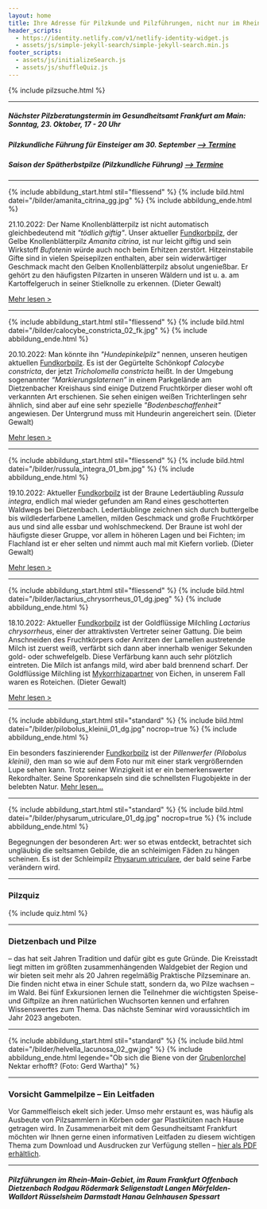 ```yaml
---
layout: home
title: Ihre Adresse für Pilzkunde und Pilzführungen, nicht nur im Rhein-Main-Gebiet
header_scripts:
  - https://identity.netlify.com/v1/netlify-identity-widget.js
  - assets/js/simple-jekyll-search/simple-jekyll-search.min.js
footer_scripts:
  - assets/js/initializeSearch.js
  - assets/js/shuffleQuiz.js
---
```

{% include pilzsuche.html %}

- - -

##### Nächster Pilzberatungstermin im Gesundheitsamt Frankfurt am Main: Sonntag, 23. Oktober, 17 - 20 Uhr

##### Pilzkundliche Führung für Einsteiger am 30. September [\--> Termine](/termine)

##### Saison der Spätherbstpilze (Pilzkundliche Führung) [\--> Termine](/termine)

- - -

{% include abbildung_start.html stil="fliessend" %}
{% include bild.html datei="/bilder/amanita_citrina_gg.jpg" %}
{% include abbildung_ende.html %}

21.10.2022: Der Name Knollenblätterpilz ist nicht automatisch gleichbedeutend mit *"tödlich giftig"*. Unser aktueller [Fundkorbpilz](AA "Glossar-"), der Gelbe Knollenblätterpilz *Amanita citrina*, ist nur leicht giftig und sein Wirkstoff *Bufotenin* würde auch noch beim Erhitzen zerstört. Hitzeinstabile Gifte sind in vielen Speisepilzen enthalten, aber sein widerwärtiger Geschmack macht den Gelben Knollenblätterpilz absolut ungenießbar. Er gehört zu den häufigsten Pilzarten in unseren Wäldern und ist u. a. am Kartoffelgeruch in seiner Stielknolle zu erkennen. (Dieter Gewalt)

[Mehr lesen >](/pilze/amanita-citrina-gelber-knollenblätterpilz)

<div style="clear:  both"></div>

- - -

{% include abbildung_start.html stil="fliessend" %}
{% include bild.html datei="/bilder/calocybe_constricta_02_fk.jpg" %}
{% include abbildung_ende.html %}

20.10.2022: Man könnte ihn *"Hundepinkelpilz"* nennen, unseren heutigen aktuellen [Fundkorbpilz](AA "Glossar-"). Es ist der Gegürtelte Schönkopf *Calocybe constricta*, der jetzt *Tricholomella constricta* heißt. In der Umgebung sogenannter *“Markierungslaternen”* in einem Parkgelände am Dietzenbacher Kreishaus sind einige Dutzend Fruchtkörper dieser wohl oft verkannten Art erschienen. Sie sehen einigen weißen Trichterlingen sehr ähnlich, sind aber auf eine sehr spezielle *"Bodenbeschaffenheit"* angewiesen. Der Untergrund muss mit Hundeurin angereichert sein. (Dieter Gewalt)

[Mehr lesen >](/pilze/calocybe-constricta-gegürtelter-schönkopf)

<div style="clear:  both"></div>

- - -

{% include abbildung_start.html stil="fliessend" %}
{% include bild.html datei="/bilder/russula_integra_01_bm.jpg" %}
{% include abbildung_ende.html %}

19.10.2022: Aktueller [Fundkorbpilz](AA "Glossar-") ist der Braune Ledertäubling *Russula integra*, endlich mal wieder gefunden am Rand eines geschotterten Waldwegs bei Dietzenbach. Ledertäublinge zeichnen sich durch buttergelbe bis wildlederfarbene Lamellen, milden Geschmack und große Fruchtkörper aus und sind alle essbar und wohlschmeckend. Der Braune ist wohl der häufigste dieser Gruppe, vor allem in höheren Lagen und bei Fichten; im Flachland ist er eher selten und nimmt auch mal mit Kiefern vorlieb. (Dieter Gewalt)

[Mehr lesen >](/pilze/russula-integra-brauner-ledertäubling)

<div style="clear:  both"></div>

- - -

{% include abbildung_start.html stil="fliessend" %}
{% include bild.html datei="/bilder/lactarius_chrysorrheus_01_dg.jpeg" %}
{% include abbildung_ende.html %}

18.10.2022: Aktueller [Fundkorbpilz](AA "Glossar-") ist der Goldflüssige Milchling *Lactarius chrysorrheus*, einer der attraktivsten Vertreter seiner Gattung. Die beim Anschneiden des Fruchtkörpers oder Anritzen der Lamellen austretende Milch ist zuerst weiß, verfärbt sich dann aber innerhalb weniger Sekunden gold- oder schwefelgelb. Diese Verfärbung kann auch sehr plötzlich eintreten. Die Milch ist anfangs mild, wird aber bald brennend scharf. Der Goldflüssige Milchling ist [Mykorrhizapartner](Mykorrhiza "Glossar") von Eichen, in unserem Fall waren es Roteichen. (Dieter Gewalt)

[Mehr lesen >](/pilze/lactarius-chrysorrheus-goldflüssiger-milchling)

<div style="clear:  both"></div>

- - -

{% include abbildung_start.html stil="standard" %}
{% include bild.html datei="/bilder/pilobolus_kleinii_01_dg.jpg" nocrop=true %}
{% include abbildung_ende.html %}

Ein besonders faszinierender [Fundkorbpilz](AA "Glossar-") ist der *Pillenwerfer (Pilobolus kleinii)*, den man so wie auf dem Foto nur mit einer stark vergrößernden Lupe sehen kann. Trotz seiner Winzigkeit ist er ein bemerkenswerter Rekordhalter. Seine Sporenkapseln sind die schnellsten Flugobjekte in der belebten Natur. [Mehr lesen...](/pilze/pilobolus-kleinii-pillenwerfer)

- - -

{% include abbildung_start.html stil="standard" %}
{% include bild.html datei="/bilder/physarum_utriculare_01_dg.jpg" nocrop=true %}
{% include abbildung_ende.html %}

Begegnungen der besonderen Art: wer so etwas entdeckt, betrachtet sich ungläubig die seltsamen Gebilde, die an schleimigen Fäden zu hängen scheinen. Es ist der Schleimpilz [Physarum utriculare](/pilze/physarum-utriculare-fadenfruchtschleimpilz), der bald seine Farbe verändern wird.

- - -

### Pilzquiz

{% include quiz.html %}

- - -

### Dietzenbach und Pilze

– das hat seit Jahren Tradition und dafür gibt es gute Gründe. Die Kreisstadt liegt mitten im größten zusammenhängenden Waldgebiet der Region und wir bieten seit mehr als 20 Jahren regelmäßig Praktische Pilzseminare an. Die finden nicht etwa in einer Schule statt, sondern da, wo Pilze wachsen – im Wald. Bei fünf Exkursionen lernen die Teilnehmer die wichtigsten Speise- und Giftpilze an ihren natürlichen Wuchsorten kennen und erfahren Wissenswertes zum Thema. Das nächste Seminar wird voraussichtlich im Jahr 2023 angeboten.  

- - -

{% include abbildung_start.html stil="standard" %}
{% include bild.html datei="/bilder/helvella_lacunosa_02_gw.jpg" %}
{% include abbildung_ende.html legende="Ob sich die Biene von der <a href='/pilze/helvella-lacunosa-grubenlorchel'>Grubenlorchel</a> Nektar erhofft?  (Foto: Gerd Wartha)" %}

- - -

### Vorsicht Gammelpilze – Ein Leitfaden

Vor Gammelfleisch ekelt sich jeder. Umso mehr erstaunt es, was häufig als Ausbeute von Pilzsammlern in Körben oder gar Plastiktüten nach Hause getragen wird. In Zusammenarbeit mit dem Gesundheitsamt Frankfurt möchten wir Ihnen gerne einen informativen Leitfaden zu diesem wichtigen Thema zum Download und Ausdrucken zur Verfügung stellen – [hier als PDF erhältlich](/assets/docs/Fundkorb.de-Gammelpilze.pdf).

- - -

##### Pilzführungen im Rhein-Main-Gebiet, im Raum Frankfurt Offenbach Dietzenbach Rodgau Rödermark Seligenstadt Langen Mörfelden-Walldort Rüsselsheim Darmstadt Hanau Gelnhausen Spessart